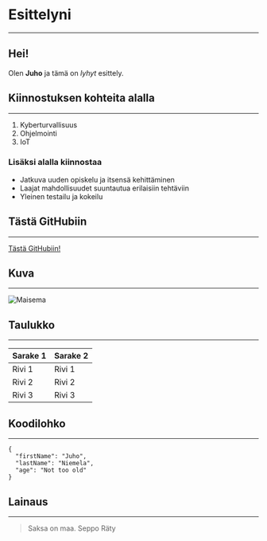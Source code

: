 # Esittelyni
---
## Hei!

Olen **Juho** ja tämä on *lyhyt* esittely.

## Kiinnostuksen kohteita alalla
---
1. Kyberturvallisuus
2. Ohjelmointi
3. IoT

### Lisäksi alalla kiinnostaa
- Jatkuva uuden opiskelu ja itsensä kehittäminen
- Laajat mahdollisuudet suuntautua erilaisiin tehtäviin
- Yleinen testailu ja kokeilu

## Tästä GitHubiin
---
[Tästä GitHubiin!](https://github.com)

## Kuva
---
![Maisema](https://upload.wikimedia.org/wikipedia/commons/thumb/3/3f/Fronalpstock_big.jpg/800px-Fronalpstock_big.jpg)

## Taulukko
---
| Sarake 1 | Sarake 2 |
| ----------- | ----------- |
| Rivi 1 | Rivi 1 |
| Rivi 2 | Rivi 2 |
| Rivi 3 | Rivi 3 |

## Koodilohko
---
```
{
  "firstName": "Juho",
  "lastName": "Niemela",
  "age": "Not too old"
}
```

## Lainaus
---
>Saksa on maa.
>Seppo Räty